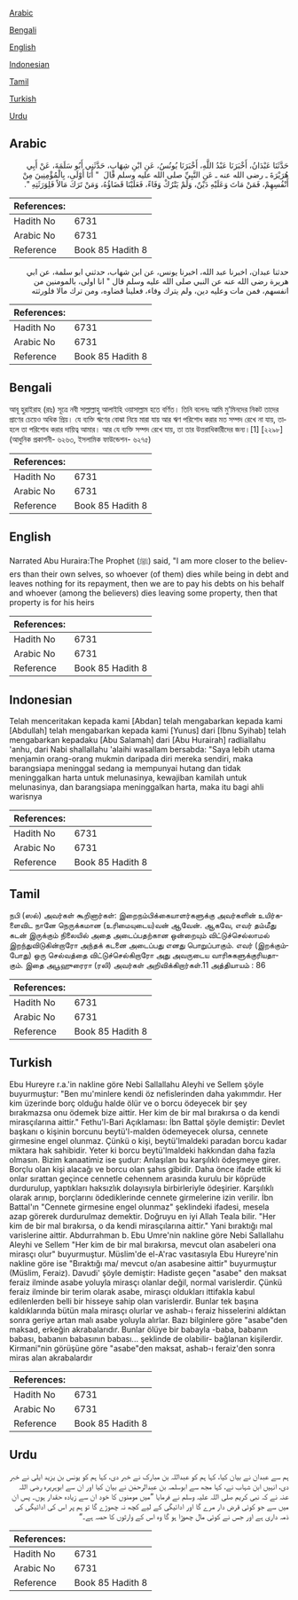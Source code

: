 [Arabic](#arabic)

[Bengali](#bengali)

[English](#english)

[Indonesian](#indonesian)

[Tamil](#tamil)

[Turkish](#turkish)

[Urdu](#urdu)

## Arabic


<div dir="rtl" lang="ar" style={{fontSize:'larger',backgroundColor:'#f8f9fa',padding:20}}>
حَدَّثَنَا عَبْدَانُ، أَخْبَرَنَا عَبْدُ اللَّهِ، أَخْبَرَنَا يُونُسُ، عَنِ ابْنِ شِهَابٍ، حَدَّثَنِي أَبُو سَلَمَةَ، عَنْ أَبِي هُرَيْرَةَ ـ رضى الله عنه ـ عَنِ النَّبِيِّ صلى الله عليه وسلم قَالَ ‏ "‏ أَنَا أَوْلَى، بِالْمُؤْمِنِينَ مِنْ أَنْفُسِهِمْ، فَمَنْ مَاتَ وَعَلَيْهِ دَيْنٌ، وَلَمْ يَتْرُكْ وَفَاءً، فَعَلَيْنَا قَضَاؤُهُ، وَمَنْ تَرَكَ مَالاً فَلِوَرَثَتِهِ ‏"‏‏.‏
</div>
<div style={{backgroundColor:'#f8f9fa',padding:20, marginBottom: 10}}><table> <thead> <tr> <th>References:</th> <th></th> </tr> </thead> <tbody><tr><td>Hadith No</td><td>6731</td></tr><tr><td>Arabic No</td><td>6731</td></tr><tr><td>Reference</td><td>Book 85 Hadith 8</td></tr></tbody></table></div>


<div dir="rtl" lang="ar" style={{fontSize:'larger',backgroundColor:'#f8f9fa',padding:20}}>
حدثنا عبدان، اخبرنا عبد الله، اخبرنا يونس، عن ابن شهاب، حدثني ابو سلمة، عن ابي هريرة رضى الله عنه عن النبي صلى الله عليه وسلم قال " انا اولى، بالمومنين من انفسهم، فمن مات وعليه دين، ولم يترك وفاء، فعلينا قضاوه، ومن ترك مالا فلورثته
</div>
<div style={{backgroundColor:'#f8f9fa',padding:20, marginBottom: 10}}><table> <thead> <tr> <th>References:</th> <th></th> </tr> </thead> <tbody><tr><td>Hadith No</td><td>6731</td></tr><tr><td>Arabic No</td><td>6731</td></tr><tr><td>Reference</td><td>Book 85 Hadith 8</td></tr></tbody></table></div>

## Bengali


<div dir="ltr" lang="bn" style={{fontSize:'larger',backgroundColor:'#f8f9fa',padding:20}}>
আবূ হুরাইরাহ (রাঃ) সূত্রে নবী সাল্লাল্লাহু আলাইহি ওয়াসাল্লাম হতে বর্ণিত। তিনি বলেনঃ আমি মু’মিনদের নিকট তাদের প্রাণের চেয়েও অধিক প্রিয়। যে ব্যক্তি ঋণের বোঝা নিয়ে মারা যায় আর ঋণ পরিশোধ করার মত সম্পদ রেখে না যায়, তাহলে তা পরিশোধ করার দায়িত্ব আমার। আর যে ব্যক্তি সম্পদ রেখে যায়, তা তার উত্তরাধিকারীদের জন্য।[1] [২২৯৮] (আধুনিক প্রকাশনী- ৬২৬৩, ইসলামিক ফাউন্ডেশন- ৬২৭৫)
</div>
<div style={{backgroundColor:'#f8f9fa',padding:20, marginBottom: 10}}><table> <thead> <tr> <th>References:</th> <th></th> </tr> </thead> <tbody><tr><td>Hadith No</td><td>6731</td></tr><tr><td>Arabic No</td><td>6731</td></tr><tr><td>Reference</td><td>Book 85 Hadith 8</td></tr></tbody></table></div>

## English


<div dir="ltr" lang="en" style={{fontSize:'larger',backgroundColor:'#f8f9fa',padding:20}}>
Narrated Abu Huraira:The Prophet (ﷺ) said, "I am more closer to the believers than their own selves, so whoever (of them) dies while being in debt and leaves nothing for its repayment, then we are to pay his debts on his behalf and whoever (among the believers) dies leaving some property, then that property is for his heirs
</div>
<div style={{backgroundColor:'#f8f9fa',padding:20, marginBottom: 10}}><table> <thead> <tr> <th>References:</th> <th></th> </tr> </thead> <tbody><tr><td>Hadith No</td><td>6731</td></tr><tr><td>Arabic No</td><td>6731</td></tr><tr><td>Reference</td><td>Book 85 Hadith 8</td></tr></tbody></table></div>

## Indonesian


<div dir="ltr" lang="id" style={{fontSize:'larger',backgroundColor:'#f8f9fa',padding:20}}>
Telah menceritakan kepada kami [Abdan] telah mengabarkan kepada kami [Abdullah] telah mengabarkan kepada kami [Yunus] dari [Ibnu Syihab] telah mengabarkan kepadaku [Abu Salamah] dari [Abu Hurairah] radliallahu 'anhu, dari Nabi shallallahu 'alaihi wasallam bersabda: "Saya lebih utama menjamin orang-orang mukmin daripada diri mereka sendiri, maka barangsiapa meninggal sedang ia mempunyai hutang dan tidak meninggalkan harta untuk melunasinya, kewajiban kamilah untuk melunasinya, dan barangsiapa meninggalkan harta, maka itu bagi ahli warisnya
</div>
<div style={{backgroundColor:'#f8f9fa',padding:20, marginBottom: 10}}><table> <thead> <tr> <th>References:</th> <th></th> </tr> </thead> <tbody><tr><td>Hadith No</td><td>6731</td></tr><tr><td>Arabic No</td><td>6731</td></tr><tr><td>Reference</td><td>Book 85 Hadith 8</td></tr></tbody></table></div>

## Tamil


<div dir="ltr" lang="ta" style={{fontSize:'larger',backgroundColor:'#f8f9fa',padding:20}}>
நபி (ஸல்) அவர்கள் கூறினார்கள்: இறைநம்பிக்கையாளர்களுக்கு அவர்களின் உயிர்களைவிட நானே நெருக்கமான (உரிமையுடைய)வன் ஆவேன். ஆகவே, எவர் தம்மீது கடன் இருக்கும் நிலையில் அதை அடைப்பதற்கான ஒன்றையும் விட்டுச்செல்லாமல் இறந்துவிடுகின்றாரோ அந்தக் கடனை அடைப்பது எனது பொறுப்பாகும். எவர் (இறக்கும்போது) ஒரு செல்வத்தை விட்டுச்செல்கிறாரோ அது அவருடைய வாரிசுகளுக்குரியதாகும். இதை அபூஹுரைரா (ரலி) அவர்கள் அறிவிக்கிறார்கள்.11 அத்தியாயம் : 86
</div>
<div style={{backgroundColor:'#f8f9fa',padding:20, marginBottom: 10}}><table> <thead> <tr> <th>References:</th> <th></th> </tr> </thead> <tbody><tr><td>Hadith No</td><td>6731</td></tr><tr><td>Arabic No</td><td>6731</td></tr><tr><td>Reference</td><td>Book 85 Hadith 8</td></tr></tbody></table></div>

## Turkish


<div dir="ltr" lang="tr" style={{fontSize:'larger',backgroundColor:'#f8f9fa',padding:20}}>
Ebu Hureyre r.a.'in nakline göre Nebi Sallallahu Aleyhi ve Sellem şöyle buyurmuştur: "Ben mu'minlere kendi öz nefislerinden daha yakımmdır. Her kim üzerinde borç olduğu halde ölür ve o borcu ödeyecek bir şey bırakmazsa onu ödemek bize aittir. Her kim de bir mal bırakırsa o da kendi mirasçılarına aittir." Fethu'l-Bari Açıklaması: İbn Battal şöyle demiştir: Devlet başkanı o kişinin borcunu beytü'l-malden ödemeyecek olursa, cennete girmesine engel olunmaz. Çünkü o kişi, beytü'lmaldeki paradan borcu kadar miktara hak sahibidir. Yeter ki borcu beytü'lmaldeki hakkından daha fazla olmasın. Bizim kanaatimiz ise şudur: Anlaşılan bu karşılıklı ödeşmeye girer. Borçlu olan kişi alacağı ve borcu olan şahıs gibidir. Daha önce ifade ettik ki onlar sırattan geçince cennetle cehennem arasında kurulu bir köprüde durdurulup, yaptıkları haksızlık dolayısıyla birbirleriyle ödeşirier. Karşılıklı olarak arınıp, borçlarını ödediklerinde cennete girmelerine izin verilir. İbn Battal'ın "Cennete girmesine engel olunmaz" şeklindeki ifadesi, mesela azap görerek durdurulmaz demektir. Doğruyu en iyi Allah Teala bilir. "Her kim de bir mal bırakırsa, o da kendi mirasçılarına aittir." Yani bıraktığı mal varislerine aittir. Abdurrahman b. Ebu Umre'nin nakline göre Nebi Sallallahu Aleyhi ve Sellem "Her kim de bir mal bırakırsa, mevcut olan asabeleri ona mirasçı olur" buyurmuştur. Müslim'de el-A'rac vasıtasıyla Ebu Hureyre'nin nakline göre ise "Bıraktığı ma/ mevcut o/an asabesine aittir" buyurmuştur (Müslim, Feraiz). Davudi' şöyle demiştir: Hadiste geçen "asabe" den maksat feraiz ilminde asabe yoluyla mirasçı olanlar değil, normal varislerdir. Çünkü feraiz ilminde bir terim olarak asabe, mirasçı oldukları ittifakla kabul edilenlerden belli bir hisseye sahip olan varislerdir. Bunlar tek başına kaldıklarında bütün mala mirasçı olurlar ve ashab-ı feraiz hisselerini aldıktan sonra geriye artan malı asabe yoluyla alırlar. Bazı bilginlere göre "asabe"den maksad, erkeğin akrabalarıdır. Bunlar ölüye bir babayla -baba, babanın babası, babanın babasının babası... şeklinde de olabilir- bağlanan kişilerdir. Kirmani"nin görüşüne göre "asabe"den maksat, ashab-ı feraiz'den sonra miras alan akrabalardır
</div>
<div style={{backgroundColor:'#f8f9fa',padding:20, marginBottom: 10}}><table> <thead> <tr> <th>References:</th> <th></th> </tr> </thead> <tbody><tr><td>Hadith No</td><td>6731</td></tr><tr><td>Arabic No</td><td>6731</td></tr><tr><td>Reference</td><td>Book 85 Hadith 8</td></tr></tbody></table></div>

## Urdu


<div dir="rtl" lang="ur" style={{fontSize:'larger',backgroundColor:'#f8f9fa',padding:20}}>
ہم سے عبدان نے بیان کیا، کہا ہم کو عبداللہ بن مبارک نے خبر دی، کہا ہم کو یونس بن یزید ایلی نے خبر دی، انہیں ابن شہاب نے، کہا مجھ سے ابوسلمہ بن عبدالرحمٰن نے بیان کیا اور ان سے ابوہریرہ رضی اللہ عنہ نے کہ نبی کریم صلی اللہ علیہ وسلم نے فرمایا ”میں مومنوں کا خود ان سے زیادہ حقدار ہوں۔ پس ان میں سے جو کوئی قرض دار مرے گا اور ادائیگی کے لیے کچھ نہ چھوڑے گا تو ہم پر اس کی ادائیگی کی ذمہ داری ہے اور جس نے کوئی مال چھوڑا ہو گا وہ اس کے وارثوں کا حصہ ہے۔“
</div>
<div style={{backgroundColor:'#f8f9fa',padding:20, marginBottom: 10}}><table> <thead> <tr> <th>References:</th> <th></th> </tr> </thead> <tbody><tr><td>Hadith No</td><td>6731</td></tr><tr><td>Arabic No</td><td>6731</td></tr><tr><td>Reference</td><td>Book 85 Hadith 8</td></tr></tbody></table></div>